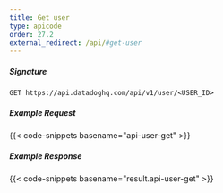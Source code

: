```yaml
---
title: Get user
type: apicode
order: 27.2
external_redirect: /api/#get-user
---
```


##### Signature
`GET https://api.datadoghq.com/api/v1/user/<USER_ID>`
##### Example Request
{{< code-snippets basename="api-user-get" >}}
##### Example Response
{{< code-snippets basename="result.api-user-get" >}}

